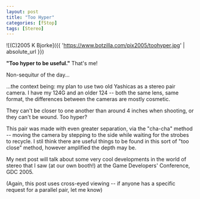 ```yaml
---
layout: post
title: "Too Hyper"
categories: [fStop]
tags: [Stereo]
---
```



![(C)2005 K Bjorke]({{ 'https://www.botzilla.com/pix2005/toohyper.jpg' | absolute_url }})


<b>"Too hyper to be useful."</b> That's me!

Non-sequitur of the day...

<!--more-->
...the context being: my plan to use two old Yashicas as a stereo pair camera. I have my 124G and an older 124 -- both the same lens, same format, the differences between the cameras are mostly cosmetic.

They can't be closer to one another than around 4 inches when shooting, or they can't be wound. Too hyper?

This pair was made with even greater separation, via the "cha-cha" method -- moving the camera by stepping to the side while waiting for the strobes to recycle. I stil think there are useful things to be found in this sort of "too close" method, however amplified the depth may be.

My next post will talk about some very cool developments in the world of stereo that I saw (at our own booth!) at the Game Developers' Conference, GDC 2005.

(Again, this post uses cross-eyed viewing -- if anyone has a specific request for a parallel pair, let me know)
